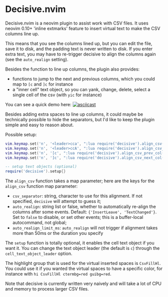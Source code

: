 # Decisive.nvim

Decisive.nvim is a neovim plugin to assist work with CSV files. It uses neovim 0.10+ 'inline extmarks' feature to insert virtual text to make the CSV columns line up.

This means that you see the columns lined up, but you can edit the file, save it to disk, and the padding text is never written to disk. If you enter extra text, you may have to re-trigger decisive to align the columns again (see the `auto_realign` setting).

Besides the function to line up columns, the plugin also provides:
- functions to jump to the next and previous columns, which you could map to `[c` and `]c` for instance
- a "inner cell" text object, so you can yank, change, delete, select a single cell of the csv (with `yic` for instance)

You can see a quick demo here:
[![asciicast](https://asciinema.org/a/UUILNVHx1BORR9Ujvb3kLRAh5.svg)](https://asciinema.org/a/UUILNVHx1BORR9Ujvb3kLRAh5)

Besides adding extra spaces to line up columns, it could maybe be technically possible to hide the separators, but I'd like to keep the plugin simple and easy to reason about.

Possible setup:
```lua
vim.keymap.set('n', '<leader>cca', ":lua require('decisive').align_csv({})<cr>", {desc="align CSV", silent=true})
vim.keymap.set('n', '<leader>ccA', ":lua require('decisive').align_csv_clear({})<cr>", {desc="align CSV clear", silent=true})
vim.keymap.set('n', '[c', ":lua require('decisive').align_csv_prev_col()<cr>", {desc="align CSV prev col", silent=true})
vim.keymap.set('n', ']c', ":lua require('decisive').align_csv_next_col()<cr>", {desc="align CSV next col", silent=true})

-- setup text objects (optional)
require('decisive').setup{}
```

The `align_csv` function takes a map parameter; here are the keys for the `align_csv` function map parameter:
- `csv_separator`: string, character to use for this alignment. If not specified, `decisive` will attempt to guess it;
- `auto_realign`: string list or false, whether to automatically re-align the columns after some events. Default: `{'InsertLeave', 'TextChanged'}`. Set to `false` to disable, or set other events; this is a buffer-local autocommand, not global;
- `auto_realign_limit_ms`: `auto_realign` will not trigger if alignment takes more than 50ms or the duration you specify

The `setup` function is totally optional, it enables the cell text object if you want it. You can change the text object leader (the default is `c`) through the `cell_text_object_leader` option.

The highlight group that is used for the virtual inserted spaces is `CsvFillHl`. You could use it if you wanted the virtual spaces to have a specific color, for instance with `hi CsvFillHl ctermbg=red guibg=red`.

Note that decisive is currently written very naively and will take a lot of CPU and memory to process larger CSV files.
